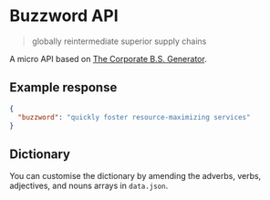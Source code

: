 # Buzzword API

> globally reintermediate superior supply chains

A micro API based on [The Corporate B.S. Generator](https://www.atrixnet.com/bs-generator.html).

## Example response

```json
{
  "buzzword": "quickly foster resource-maximizing services"
}
```

## Dictionary

You can customise the dictionary by amending the adverbs, verbs, adjectives, and nouns arrays in `data.json`.

